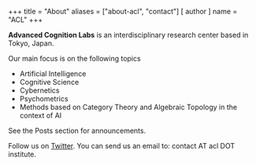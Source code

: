 +++
title = "About"
aliases = ["about-acl", "contact"]
[ author ]
  name = "ACL"
+++

**Advanced Cognition Labs** is an interdisciplinary research center based in Tokyo, Japan.

Our main focus is on the following topics

* Artificial Intelligence
* Cognitive Science
* Cybernetics
* Psychometrics
* Methods based on Category Theory and Algebraic Topology in the context of AI

See the Posts section for announcements.

Follow us on [Twitter](https://twitter.com). You can send us an email to: contact AT acl DOT institute.

